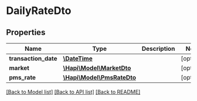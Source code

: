 # DailyRateDto

## Properties
Name | Type | Description | Notes
------------ | ------------- | ------------- | -------------
**transaction_date** | [**\DateTime**](\DateTime.md) |  | [optional] 
**market** | [**\Hapi\Model\MarketDto**](MarketDto.md) |  | [optional] 
**pms_rate** | [**\Hapi\Model\PmsRateDto**](PmsRateDto.md) |  | [optional] 

[[Back to Model list]](../README.md#documentation-for-models) [[Back to API list]](../README.md#documentation-for-api-endpoints) [[Back to README]](../README.md)

